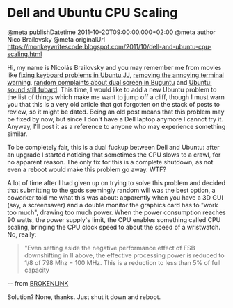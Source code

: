 # Dell and Ubuntu CPU Scaling

@meta publishDatetime 2011-10-20T09:00:00.000+02:00
@meta author Nico Brailovsky
@meta originalUrl https://monkeywritescode.blogspot.com/2011/10/dell-and-ubuntu-cpu-scaling.html

Hi, my name is Nicolás Brailovsky and you may remember me from movies like [fixing keyboard problems in Ubuntu JJ](md_blog/2009/0505_FixingkeyboardproblemsinUbuntuJ.J..md), [removing the annoying terminal warning](md_blog/2009/0806_UbuntuAnnoyingterminalwarning.md), [random complaints about dual screen in Buguntu](md_blog/2010/0427_UbuntuDualscreenstillFUBARd.md) and [Ubuntu: sound still fubard](md_blog/2010/0504_UbuntuSoundstillFUBARd.md). This time, I would like to add a new Ubuntu problem to the list of things which make me want to jump off a cliff, though I must warn you that this is a very old article that got forgotten on the stack of posts to review, so it might be dated. Being an old post means that this problem may be fixed by now, but since I don't have a Dell laptop anymore I cannot try it. Anyway, I'll post it as a reference to anyone who may experience something similar.

To be completely fair, this is a dual fuckup between Dell and Ubuntu: after an upgrade I started noticing that sometimes the CPU slows to a crawl, for no apparent reason. The only fix for this is a complete shutdown, as not even a reboot would make this problem go away. WTF?

A lot of time after I had given up on trying to solve this problem and decided that submitting to the gods seemingly random will was the best option, a coworker told me what this was about: apparently when you have a 3D GUI (say, a screensaver) and a double monitor the graphics card has to "work too much", drawing too much power. When the power consumption reaches 90 watts, the power supply's limit, the CPU enables something called CPU scaling, bringing the CPU clock speed to about the speed of a wristwatch. No, really:

> "Even setting aside the negative performance effect of FSB downshifting in II above, the effective processing power is reduced to 1/8 of 798 Mhz = 100 MHz. This is a reduction to less than 5% of full capacity

-- from [BROKENLINK](md_blog/youfoundadeadlink.md)

Solution? None, thanks. Just shut it down and reboot.

